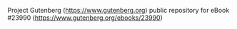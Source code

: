 Project Gutenberg (https://www.gutenberg.org) public repository for eBook #23990 (https://www.gutenberg.org/ebooks/23990)
